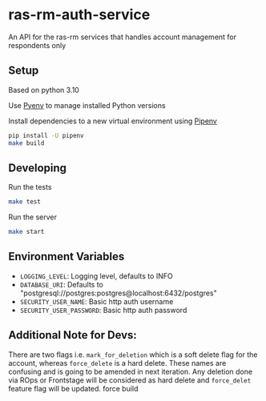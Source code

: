 # ras-rm-auth-service

An API for the ras-rm services that handles account management for respondents only

## Setup

Based on python 3.10

Use [Pyenv](https://github.com/pyenv/pyenv) to manage installed Python versions

Install dependencies to a new virtual environment using [Pipenv](https://docs.pipenv.org/)

```bash
pip install -U pipenv
make build
```

## Developing

Run the tests

```bash
make test
```

Run the server

```bash
make start
```

## Environment Variables

* `LOGGING_LEVEL`: Logging level, defaults to INFO
* `DATABASE_URI`: Defaults to "postgresql://postgres:postgres@localhost:6432/postgres"
* `SECURITY_USER_NAME`: Basic http auth username
* `SECURITY_USER_PASSWORD`: Basic http auth password

## Additional Note for Devs:
There are two flags i.e. `mark_for_deletion` which is a soft delete flag for the account, whereas `force_delete` is a
hard delete. These names are confusing and is going to be amended in next iteration.
Any deletion done via ROps or Frontstage will be considered as hard delete and `force_delet` feature flag will be updated.
force build